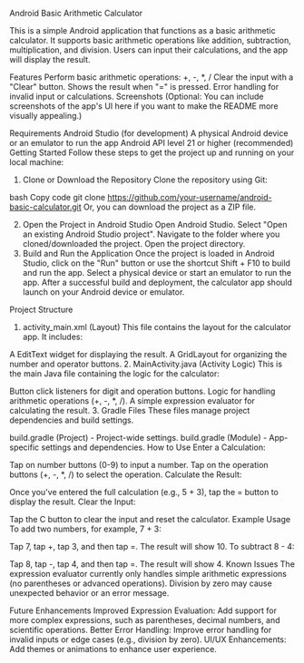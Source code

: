 Android Basic Arithmetic Calculator

This is a simple Android application that functions as a basic arithmetic calculator. It supports basic arithmetic operations like addition, subtraction, multiplication, and division. Users can input their calculations, and the app will display the result.

Features
Perform basic arithmetic operations: +, -, *, /
Clear the input with a "Clear" button.
Shows the result when "=" is pressed.
Error handling for invalid input or calculations.
Screenshots
(Optional: You can include screenshots of the app's UI here if you want to make the README more visually appealing.)

Requirements
Android Studio (for development)
A physical Android device or an emulator to run the app
Android API level 21 or higher (recommended)
Getting Started
Follow these steps to get the project up and running on your local machine:

1. Clone or Download the Repository
Clone the repository using Git:

bash
Copy code
git clone https://github.com/your-username/android-basic-calculator.git
Or, you can download the project as a ZIP file.

2. Open the Project in Android Studio
Open Android Studio.
Select "Open an existing Android Studio project".
Navigate to the folder where you cloned/downloaded the project.
Open the project directory.
3. Build and Run the Application
Once the project is loaded in Android Studio, click on the "Run" button or use the shortcut Shift + F10 to build and run the app.
Select a physical device or start an emulator to run the app.
After a successful build and deployment, the calculator app should launch on your Android device or emulator.

Project Structure
1. activity_main.xml (Layout)
This file contains the layout for the calculator app. It includes:

A EditText widget for displaying the result.
A GridLayout for organizing the number and operator buttons.
2. MainActivity.java (Activity Logic)
This is the main Java file containing the logic for the calculator:

Button click listeners for digit and operation buttons.
Logic for handling arithmetic operations (+, -, *, /).
A simple expression evaluator for calculating the result.
3. Gradle Files
These files manage project dependencies and build settings.

build.gradle (Project) - Project-wide settings.
build.gradle (Module) - App-specific settings and dependencies.
How to Use
Enter a Calculation:

Tap on number buttons (0-9) to input a number.
Tap on the operation buttons (+, -, *, /) to select the operation.
Calculate the Result:

Once you've entered the full calculation (e.g., 5 + 3), tap the = button to display the result.
Clear the Input:

Tap the C button to clear the input and reset the calculator.
Example Usage
To add two numbers, for example, 7 + 3:

Tap 7, tap +, tap 3, and then tap =.
The result will show 10.
To subtract 8 - 4:

Tap 8, tap -, tap 4, and then tap =.
The result will show 4.
Known Issues
The expression evaluator currently only handles simple arithmetic expressions (no parentheses or advanced operations).
Division by zero may cause unexpected behavior or an error message.


Future Enhancements
Improved Expression Evaluation: Add support for more complex expressions, such as parentheses, decimal numbers, and scientific operations.
Better Error Handling: Improve error handling for invalid inputs or edge cases (e.g., division by zero).
UI/UX Enhancements: Add themes or animations to enhance user experience.




